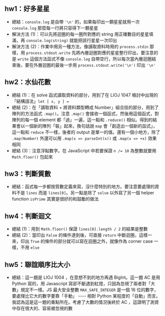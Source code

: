 ## hw1：好多星星

- 總結：`console.log` 是自帶 `'\n'` 的，如果每印出一顆星星就用一次 `console.log` 那麼每一行將只容得下一顆星星
- 解決方法 (1)：可以先將迴圈的每一圈所對應的 string 用正確數目的星星填滿，再 `console.log(string)` 就能把該行星星一次印出
- 解決方法 (2)：作業中用另一種方法，像讀取資料時用的 `process.stdin` 那樣，用 `process.stdout.write` 先將內層迴圈對應的星星整行印出，要注意的是 `write` 這個方法函式不像 `console.log` 自帶空行，所以每次當內層迴圈結束後，要在外層迴圈的最後一步用 `process.stdout.write('\n')` 印出 `'\n'`

## hw2：水仙花數

- 總結 (1)：在 solve 函式讀取資料的部分，用到了在 LIOJ 1047 檢討中出現的「結構語法」`let [ x, y ] =`
- 總結 (2)：在「讀取資料 + 將資料類型轉成 Number」組合技的部分，用到了陣列的方法函式 `.map()`。注意 `.map()` 會接收一個函式，然後用這個函式，對陣列的每一個 element 都「過」一遍，這一點和 `.reduce()` 相似。得到的結果會以一個新的陣列「裝」起來，換句話說 `map` 會「創造出一個新的函式」，這一點和 `reduce` 不一樣，後者的 output 是單一的值。還有一個小地方，除了 `.map(Number)` 外還可以用 `.map(x => parseInt(x))` 或 `.map(x => +x)` 效果相同
- 總結 (3)：注意浮點數字。在 JavaScript 中若要保證 `n /= 10` 為整數就要用 `Math.floor()` 包起來  

## hw3：判斷質數

- 總結：函式每一步都按質數定義來寫，沒什麼特別的地方。要注意要處理的資料不是 `lines` 而是 `lines[0]`。另一點是除了 `solve` 以外寫了另一個 helper function `isPrime` 其實是很好的和鼓勵的做法


## hw4：判斷迴文

- 總結 (1)：用到 `Math.floor()` 保證 `lines[0].length / 2` 的結果是整數
- 總結 (2)：當印出 `False` 的條件達到後，可直接 `return` 中斷迴圈，這樣一來，印出 `True` 的條件的部分就可以寫在迴圈之外，就像作為 corner case 一樣，不用 `else`

## hw5：聯誼順序比大小

- 總結：這一題是 LIOJ 1004 ，在意想不到的地方再遇 BigInt。這一題 AC 是用 Python 寫的，用 Javascript 寫卻不斷遇到紅燈，只因為忽視了兩者對「大數」規定不一樣。JS 最大安全整數 `MAX_SAFE_INTEGER` 是一個 16 位的數字，要處理比它大的數字要靠「手動」 ---- 相對 Python 某程度的「自動」而言。我認為這是這一題的重點所在。考慮了大數的情況後終於 AC ，這證明了測資中存在很大的、容易被忽視的數

